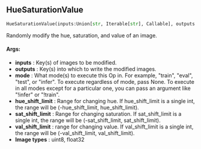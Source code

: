 ## HueSaturationValue
```python
HueSaturationValue(inputs:Union[str, Iterable[str], Callable], outputs:Union[str, Iterable[str]], mode:Union[NoneType, str, Iterable[str]]=None, hue_shift_limit:Union[int, Tuple[int, int]]=20, sat_shift_limit:Union[int, Tuple[int, int]]=30, val_shift_limit:Union[int, Tuple[int, int]]=20)
```
Randomly modify the hue, saturation, and value of an image.


#### Args:

* **inputs** :  Key(s) of images to be modified.
* **outputs** :  Key(s) into which to write the modified images.
* **mode** :  What mode(s) to execute this Op in. For example, "train", "eval", "test", or "infer". To execute        regardless of mode, pass None. To execute in all modes except for a particular one, you can pass an argument        like "!infer" or "!train".
* **hue_shift_limit** :  Range for changing hue. If hue_shift_limit is a single int, the range will be        (-hue_shift_limit, hue_shift_limit).
* **sat_shift_limit** :  Range for changing saturation. If sat_shift_limit is a single int, the range will be        (-sat_shift_limit, sat_shift_limit).
* **val_shift_limit** :  range for changing value. If val_shift_limit is a single int, the range will be        (-val_shift_limit, val_shift_limit).
* **Image types** :     uint8, float32